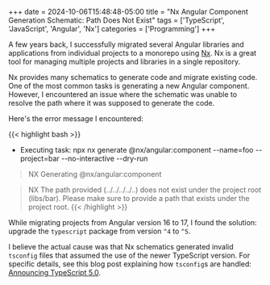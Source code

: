 +++
date = 2024-10-06T15:48:48-05:00
title = "Nx Angular Component Generation Schematic: Path Does Not Exist"
tags = ['TypeScript', 'JavaScript', 'Angular', 'Nx']
categories = ['Programming']
+++

A few years back, I successfully migrated several Angular libraries and applications from individual projects to a monorepo using [Nx](https://nx.dev/). Nx is a great tool for managing multiple projects and libraries in a single repository.

Nx provides many schematics to generate code and migrate existing code. One of the most common tasks is generating a new Angular component. However, I encountered an issue where the schematic was unable to resolve the path where it was supposed to generate the code.

Here's the error message I encountered:

{{< highlight bash >}}
 *  Executing task: npx nx generate @nx/angular:component --name=foo --project=bar --no-interactive --dry-run

>  NX  Generating @nx/angular:component

 >  NX   The path provided (../../../../..) does not exist under the project root (libs/bar). Please make sure to provide a path that exists under the project root.
{{< /highlight >}}

While migrating projects from Angular version 16 to 17, I found the solution: upgrade the `typescript` package from version `^4` to `^5`.

I believe the actual cause was that Nx schematics generated invalid `tsconfig` files that assumed the use of the newer TypeScript version. For specific details, see this blog post explaining how `tsconfig`s are handled: [Announcing TypeScript 5.0](https://devblogs.microsoft.com/typescript/announcing-typescript-5-0/#supporting-multiple-configuration-files-in-extends).
